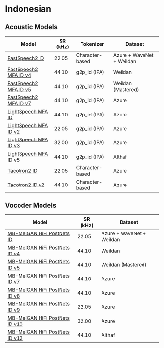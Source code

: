 # Indonesian

## Acoustic Models

| Model                                                                         | SR (kHz) | Tokenizer       | Dataset                   |
| ----------------------------------------------------------------------------- | -------- | --------------- | ------------------------- |
| [FastSpeech2 ID](https://huggingface.co/bookbot/fastspeech2-id)               | 22.05    | Character-based | Azure + WaveNet + Weildan |
| [FastSpeech2 MFA ID v4](https://huggingface.co/bookbot/fastspeech2-mfa-id-v4) | 44.10    | g2p_id (IPA)    | Weildan                   |
| [FastSpeech2 MFA ID v5](https://huggingface.co/bookbot/fastspeech2-mfa-id-v5) | 44.10    | g2p_id (IPA)    | Weildan (Mastered)        |
| [FastSpeech2 MFA ID v7](https://huggingface.co/bookbot/fastspeech2-mfa-id-v7) | 44.10    | g2p_id (IPA)    | Azure                     |
| [LightSpeech MFA ID](https://huggingface.co/bookbot/lightspeech-mfa-id)       | 44.10    | g2p_id (IPA)    | Azure                     |
| [LightSpeech MFA ID v2](https://huggingface.co/bookbot/lightspeech-mfa-id-v2) | 22.05    | g2p_id (IPA)    | Azure                     |
| [LightSpeech MFA ID v3](https://huggingface.co/bookbot/lightspeech-mfa-id-v3) | 32.00    | g2p_id (IPA)    | Azure                     |
| [LightSpeech MFA ID v5](https://huggingface.co/bookbot/lightspeech-mfa-id-v5) | 44.10    | g2p_id (IPA)    | Althaf                    |
| [Tacotron2 ID](https://huggingface.co/bookbot/tacotron2-id)                   | 22.05    | Character-based | Azure                     |
| [Tacotron2 ID v2](https://huggingface.co/bookbot/tacotron2-id-v2)             | 44.10    | Character-based | Azure                     |

## Vocoder Models

| Model                                                                                           | SR (kHz) | Dataset                   |
| ----------------------------------------------------------------------------------------------- | -------- | ------------------------- |
| [MB-MelGAN HiFi PostNets ID](https://huggingface.co/bookbot/mb-melgan-hifi-postnets-id)         | 22.05    | Azure + WaveNet + Weildan |
| [MB-MelGAN HiFi PostNets ID v4](https://huggingface.co/bookbot/mb-melgan-hifi-postnets-id-v4)   | 44.10    | Weildan                   |
| [MB-MelGAN HiFi PostNets ID v5](https://huggingface.co/bookbot/mb-melgan-hifi-postnets-id-v5)   | 44.10    | Weildan (Mastered)        |
| [MB-MelGAN HiFi PostNets ID v7](https://huggingface.co/bookbot/mb-melgan-hifi-postnets-id-v7)   | 44.10    | Azure                     |
| [MB-MelGAN HiFi PostNets ID v8](https://huggingface.co/bookbot/mb-melgan-hifi-postnets-id-v8)   | 44.10    | Azure                     |
| [MB-MelGAN HiFi PostNets ID v9](https://huggingface.co/bookbot/mb-melgan-hifi-postnets-id-v9)   | 22.05    | Azure                     |
| [MB-MelGAN HiFi PostNets ID v10](https://huggingface.co/bookbot/mb-melgan-hifi-postnets-id-v10) | 32.00    | Azure                     |
| [MB-MelGAN HiFi PostNets ID v12](https://huggingface.co/bookbot/mb-melgan-hifi-postnets-id-v12) | 44.10    | Althaf                    |